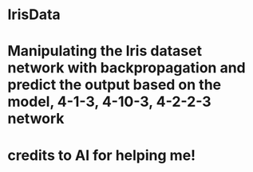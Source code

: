 # IrisData
# Manipulating the Iris dataset network with backpropagation and predict the output based on the model, 4-1-3, 4-10-3, 4-2-2-3 network
# credits to AI for helping me!
